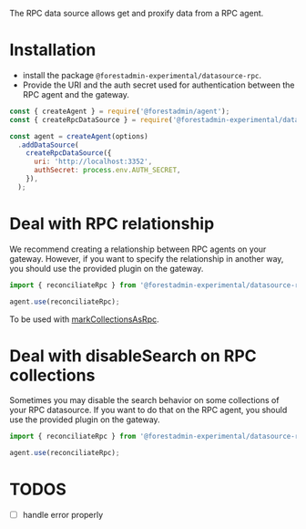 The RPC data source allows get and proxify data from a RPC agent.

# Installation

- install the package `@forestadmin-experimental/datasource-rpc`.
- Provide the URI and the auth secret used for authentication between the RPC agent and the gateway.

```javascript
const { createAgent } = require('@forestadmin/agent');
const { createRpcDataSource } = require('@forestadmin-experimental/datasource-rpc');

const agent = createAgent(options)
  .addDataSource(
    createRpcDataSource({
      uri: 'http://localhost:3352',
      authSecret: process.env.AUTH_SECRET,
    }),
  );
```

# Deal with RPC relationship

We recommend creating a relationship between RPC agents on your gateway. However, if you want to specify the relationship in another way, you should use the provided plugin on the gateway.

```javascript
import { reconciliateRpc } from '@forestadmin-experimental/datasource-rpc';

agent.use(reconciliateRpc);
```

To be used with [markCollectionsAsRpc](../rpc-agent/README.md#deal-with-nested-rpc-data-source-and-relationship).

# Deal with disableSearch on RPC collections

Sometimes you may disable the search behavior on some collections of your RPC datasource.
If you want to do that on the RPC agent, you should use the provided plugin on the gateway.

```javascript
import { reconciliateRpc } from '@forestadmin-experimental/datasource-rpc';

agent.use(reconciliateRpc);
```

# TODOS
- [ ] handle error properly
